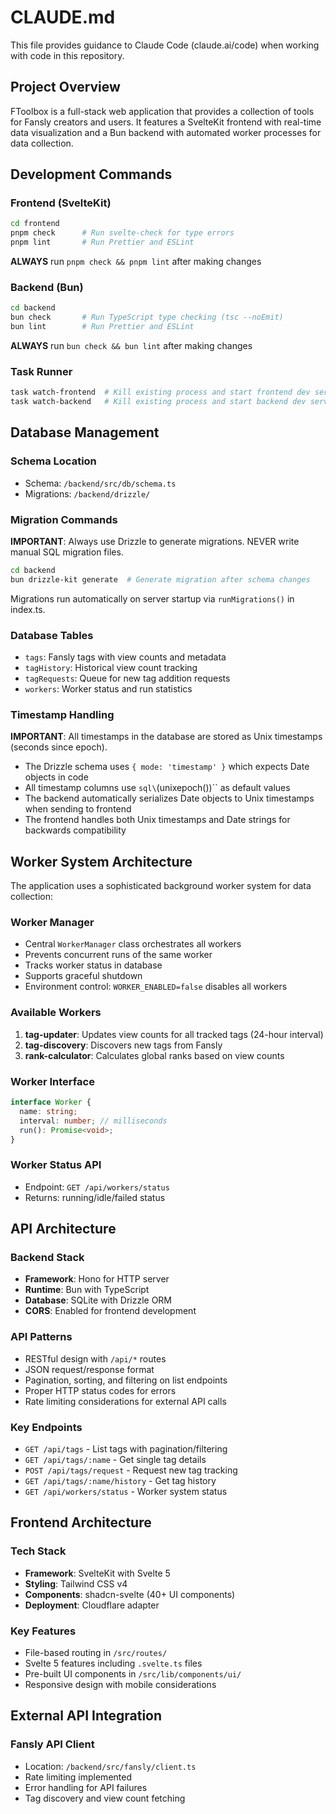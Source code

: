 # CLAUDE.md

This file provides guidance to Claude Code (claude.ai/code) when working with code in this repository.

## Project Overview

FToolbox is a full-stack web application that provides a collection of tools for Fansly creators and users. It features a SvelteKit frontend with real-time data visualization and a Bun backend with automated worker processes for data collection.

## Development Commands

### Frontend (SvelteKit)

```bash
cd frontend
pnpm check      # Run svelte-check for type errors
pnpm lint       # Run Prettier and ESLint
```

**ALWAYS** run `pnpm check && pnpm lint` after making changes

### Backend (Bun)

```bash
cd backend
bun check       # Run TypeScript type checking (tsc --noEmit)
bun lint        # Run Prettier and ESLint
```

**ALWAYS** run `bun check && bun lint` after making changes

### Task Runner

```bash
task watch-frontend  # Kill existing process and start frontend dev server
task watch-backend   # Kill existing process and start backend dev server
```

## Database Management

### Schema Location

- Schema: `/backend/src/db/schema.ts`
- Migrations: `/backend/drizzle/`

### Migration Commands

**IMPORTANT**: Always use Drizzle to generate migrations. NEVER write manual SQL migration files.

```bash
cd backend
bun drizzle-kit generate  # Generate migration after schema changes
```

Migrations run automatically on server startup via `runMigrations()` in index.ts.

### Database Tables

- `tags`: Fansly tags with view counts and metadata
- `tagHistory`: Historical view count tracking
- `tagRequests`: Queue for new tag addition requests
- `workers`: Worker status and run statistics

### Timestamp Handling

**IMPORTANT**: All timestamps in the database are stored as Unix timestamps (seconds since epoch).

- The Drizzle schema uses `{ mode: 'timestamp' }` which expects Date objects in code
- All timestamp columns use `sql\`(unixepoch())\`` as default values
- The backend automatically serializes Date objects to Unix timestamps when sending to frontend
- The frontend handles both Unix timestamps and Date strings for backwards compatibility

## Worker System Architecture

The application uses a sophisticated background worker system for data collection:

### Worker Manager

- Central `WorkerManager` class orchestrates all workers
- Prevents concurrent runs of the same worker
- Tracks worker status in database
- Supports graceful shutdown
- Environment control: `WORKER_ENABLED=false` disables all workers

### Available Workers

1. **tag-updater**: Updates view counts for all tracked tags (24-hour interval)
2. **tag-discovery**: Discovers new tags from Fansly
3. **rank-calculator**: Calculates global ranks based on view counts

### Worker Interface

```typescript
interface Worker {
  name: string;
  interval: number; // milliseconds
  run(): Promise<void>;
}
```

### Worker Status API

- Endpoint: `GET /api/workers/status`
- Returns: running/idle/failed status

## API Architecture

### Backend Stack

- **Framework**: Hono for HTTP server
- **Runtime**: Bun with TypeScript
- **Database**: SQLite with Drizzle ORM
- **CORS**: Enabled for frontend development

### API Patterns

- RESTful design with `/api/*` routes
- JSON request/response format
- Pagination, sorting, and filtering on list endpoints
- Proper HTTP status codes for errors
- Rate limiting considerations for external API calls

### Key Endpoints

- `GET /api/tags` - List tags with pagination/filtering
- `GET /api/tags/:name` - Get single tag details
- `POST /api/tags/request` - Request new tag tracking
- `GET /api/tags/:name/history` - Get tag history
- `GET /api/workers/status` - Worker system status

## Frontend Architecture

### Tech Stack

- **Framework**: SvelteKit with Svelte 5
- **Styling**: Tailwind CSS v4
- **Components**: shadcn-svelte (40+ UI components)
- **Deployment**: Cloudflare adapter

### Key Features

- File-based routing in `/src/routes/`
- Svelte 5 features including `.svelte.ts` files
- Pre-built UI components in `/src/lib/components/ui/`
- Responsive design with mobile considerations

## External API Integration

### Fansly API Client

- Location: `/backend/src/fansly/client.ts`
- Rate limiting implemented
- Error handling for API failures
- Tag discovery and view count fetching

